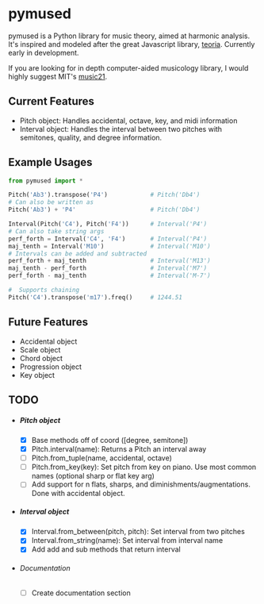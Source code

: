 # **pymused**

pymused is a Python library for music theory, aimed at harmonic analysis. It's inspired and modeled after the great Javascript library, [teoria](https://github.com/saebekassebil/teoria).  Currently early in development.

If you are looking for in depth computer-aided musicology library, I would highly suggest MIT's [music21](https://web.mit.edu/music21/).

## Current Features

- Pitch object:  Handles accidental, octave, key, and midi information
- Interval object:  Handles the interval between two pitches with semitones, quality, and degree information.

## Example Usages

```python
from pymused import *

Pitch('Ab3').transpose('P4')            # Pitch('Db4')
# Can also be written as
Pitch('Ab3') + 'P4'                     # Pitch('Db4')

Interval(Pitch('C4'), Pitch('F4'))      # Interval('P4')
# Can also take string args
perf_forth = Interval('C4', 'F4')       # Interval('P4')
maj_tenth = Interval('M10')             # Interval('M10')
# Intervals can be added and subtracted
perf_forth + maj_tenth                  # Interval('M13')
maj_tenth - perf_forth                  # Interval('M7')
perf_forth - maj_tenth                  # Interval('M-7')

#  Supports chaining
Pitch('C4').transpose('m17').freq()     # 1244.51
```

## Future Features

- Accidental object
- Scale object
- Chord object
- Progression object
- Key object

## TODO

- ##### Pitch object
  - [x] Base methods off of coord ([degree, semitone])
  - [x] Pitch.interval(name): Returns a Pitch an interval away
  - [ ] Pitch.from_tuple(name, accidental, octave)
  - [ ] Pitch.from_key(key): Set pitch from key on piano. Use most common names (optional sharp or flat key arg)
  - [ ] Add support for n flats, sharps, and diminishments/augmentations. Done with accidental object.
  
- ##### Interval object
  - [x] Interval.from_between(pitch, pitch): Set interval from two pitches
  - [x] Interval.from_string(name): Set interval from interval name
  - [x] Add add and sub methods that return interval
  
- ###### Documentation

  - [ ] Create documentation section
